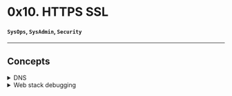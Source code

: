 # 0x10. HTTPS SSL
#### `SysOps`, `SysAdmin`, `Security`
<hr>

## Concepts

<details>
  <summary>DNS</summary>

  <h3>Basic</h3>

  DNS is, in simple words, the technology that translates human-adapted, text-based domain names to machine-adapted, numerical-based IP:
  - [Learn everything about DNS in cartoon](https://howdns.works/)
  - Be sure to know the main DNS record types:
      * [A](https://support.dnsimple.com/articles/a-record/)
      * [CNAME](https://en.wikipedia.org/wiki/CNAME_record)
      * [MX](https://en.wikipedia.org/wiki/MX_record)
      * [TXT](https://en.wikipedia.org/wiki/TXT_record)

  <h3>Advanced</h3>
  
  - [Use DNS to scale with round-robin DNS](https://www.dnsknowledge.com/whatis/round-robin-dns/)
  - [What’s an NS Record?](https://support.dnsimple.com/articles/ns-record/)
  - [What’s an SOA Record?](https://support.dnsimple.com/articles/soa-record/)
    

#### The root domain and sub domain - differences
A root domain is the parent domain to a sub domain, and its name is not, and can not be divided by a dot.

While creating any domain at a website of domain provider, the provider system will always ask you to choose a domain name without a dot in the name. In other words, the address of the root domain may be **mydomain.com** but it can never be **my.domain.com**. Domain providers block the ability to create such a root domain until you type a name without the dot. Why?

The dot in the domain name delimits the sub domain name (the part of the name before the dot, eg. **`www.my.`**) and the root domain name ( the part after the dot, ie **.domain.com**). This means that the address **my.domain.com** is a sub domain of the root domain, whose name is **domain.com**

In an administrator panel at domain provider account, you can create any number of sub domains. This means that for the root domain called **domain.com** it is possible to create different sub domains eg. **my.domain.com, your.domain.com, school.domain.com…** Creating multiple sub domains is always free and does not require you to set up new accounts on a domain provider website.

As you can see, all of the domain addresses used as an example (above) do not start with the **www** prefix. **www** is also a sub domain. The www prefix always leads to the main domain. See: What’s the point in having [www in a url?](https://serverfault.com/questions/145777/what-s-the-point-in-having-www-in-a-url)

</details>

<details>
  <summary>Web stack debugging</summary>

  
</details>
